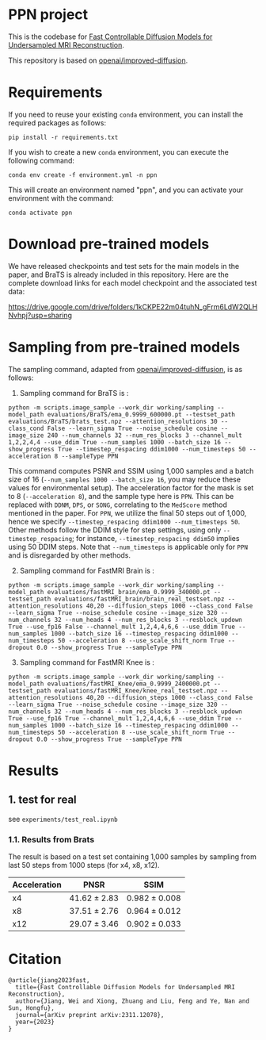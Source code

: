 # PPN project

This is the codebase for [Fast Controllable Diffusion Models for Undersampled MRI Reconstruction](https://arxiv.org/abs/2311.12078).

This repository is based on [openai/improved-diffusion](https://github.com/openai/improved-diffusion).

# Requirements  

If you need to reuse your existing `conda` environment, you can install the required packages as follows:

`pip install -r requirements.txt`

If you wish to create a new `conda` environment, you can execute the following command:

`conda env create -f environment.yml -n ppn`

This will create an environment named "ppn", and you can activate your environment with the command:

`conda activate ppn`


# Download pre-trained models   

We have released checkpoints and test sets for the main models in the paper, and BraTS is already included in this repository. Here are the complete download links for each model checkpoint and the associated test data:

https://drive.google.com/drive/folders/1kCKPE22m04tuhN_gFrm6LdW2QLHNvhpj?usp=sharing


# Sampling from pre-trained models

The sampling command, adapted from [openai/improved-diffusion](https://github.com/openai/improved-diffusion), is as follows:

1. Sampling command for BraTS is :

```
python -m scripts.image_sample --work_dir working/sampling --model_path evaluations/BraTS/ema_0.9999_600000.pt --testset_path evaluations/BraTS/brats_test.npz --attention_resolutions 30 --class_cond False --learn_sigma True --noise_schedule cosine --image_size 240 --num_channels 32 --num_res_blocks 3 --channel_mult 1,2,2,4,4 --use_ddim True --num_samples 1000 --batch_size 16 --show_progress True --timestep_respacing ddim1000 --num_timesteps 50 --acceleration 8 --sampleType PPN
```


This command computes PSNR and SSIM using 1,000 samples and a batch size of 16 (`--num_samples 1000 --batch_size 16`, you may reduce these values for environmental setup). The acceleration factor for the mask is set to 8 (`--acceleration 8`), and the sample type here is `PPN`. This can be replaced with `DDNM`, `DPS`, or `SONG`, correlating to the `MedScore` method mentioned in the paper. For `PPN`, we utilize the final 50 steps out of 1,000, hence we specify `--timestep_respacing ddim1000 --num_timesteps 50`. Other methods follow the DDIM style for step settings, using only `--timestep_respacing`; for instance, `--timestep_respacing ddim50` implies using 50 DDIM steps. Note that `--num_timesteps` is applicable only for `PPN` and is disregarded by other methods.

2. Sampling command for FastMRI Brain is :

```
python -m scripts.image_sample --work_dir working/sampling --model_path evaluations/fastMRI_brain/ema_0.9999_340000.pt --testset_path evaluations/fastMRI_brain/brain_real_testset.npz --attention_resolutions 40,20 --diffusion_steps 1000 --class_cond False --learn_sigma True --noise_schedule cosine --image_size 320 --num_channels 32 --num_heads 4 --num_res_blocks 3 --resblock_updown True --use_fp16 False --channel_mult 1,2,4,4,6,6 --use_ddim True --num_samples 1000 --batch_size 16 --timestep_respacing ddim1000 --num_timesteps 50 --acceleration 8 --use_scale_shift_norm True --dropout 0.0 --show_progress True --sampleType PPN
```

3. Sampling command for FastMRI Knee is :

```
python -m scripts.image_sample --work_dir working/sampling --model_path evaluations/fastMRI_Knee/ema_0.9999_2400000.pt --testset_path evaluations/fastMRI_Knee/knee_real_testset.npz --attention_resolutions 40,20 --diffusion_steps 1000 --class_cond False --learn_sigma True --noise_schedule cosine --image_size 320 --num_channels 32 --num_heads 4 --num_res_blocks 3 --resblock_updown True --use_fp16 True --channel_mult 1,2,4,4,6,6 --use_ddim True --num_samples 1000 --batch_size 16 --timestep_respacing ddim1000 --num_timesteps 50 --acceleration 8 --use_scale_shift_norm True --dropout 0.0 --show_progress True --sampleType PPN
```



# Results

## 1. test for real
see `experiments/test_real.ipynb`

### 1.1. Results from Brats

The result is based on a test set containing 1,000 samples by sampling from last 50 steps from 1000 steps (for x4, x8, x12).

| Acceleration          | PNSR  | SSIM |
|------------------|------|-----------|
| x4   | $41.62\pm 2.83$ | $0.982\pm 0.008$      |
| x8 | $37.51\pm 2.76$ | $0.964\pm 0.012$      |
| x12   | $29.07\pm 3.46$ | $0.902\pm 0.033$      |


# Citation

```
@article{jiang2023fast,
  title={Fast Controllable Diffusion Models for Undersampled MRI Reconstruction},
  author={Jiang, Wei and Xiong, Zhuang and Liu, Feng and Ye, Nan and Sun, Hongfu},
  journal={arXiv preprint arXiv:2311.12078},
  year={2023}
}
```


<!-- # Training models
please see the file `.vscode/launch.json` -->

<!-- Training diffusion models is described in the [parent repository](https://github.com/openai/improved-diffusion). Training a classifier is similar. We assume you have put training hyperparameters into a `TRAIN_FLAGS` variable, and classifier hyperparameters into a `CLASSIFIER_FLAGS` variable. Then you can run:

```
mpiexec -n N python scripts/classifier_train.py --data_dir path/to/imagenet $TRAIN_FLAGS $CLASSIFIER_FLAGS
```

Make sure to divide the batch size in `TRAIN_FLAGS` by the number of MPI processes you are using.

Here are flags for training the 128x128 classifier. You can modify these for training classifiers at other resolutions:

```sh
TRAIN_FLAGS="--iterations 300000 --anneal_lr True --batch_size 256 --lr 3e-4 --save_interval 10000 --weight_decay 0.05"
CLASSIFIER_FLAGS="--image_size 128 --classifier_attention_resolutions 32,16,8 --classifier_depth 2 --classifier_width 128 --classifier_pool attention --classifier_resblock_updown True --classifier_use_scale_shift_norm True"
``` -->
